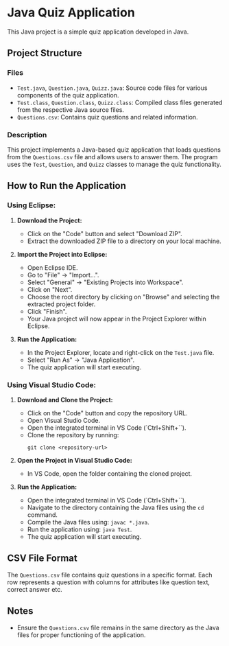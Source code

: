 # Java Quiz Application

This Java project is a simple quiz application developed in Java.

## Project Structure

### Files
- `Test.java`, `Question.java`, `Quizz.java`: Source code files for various components of the quiz application.
- `Test.class`, `Question.class`, `Quizz.class`: Compiled class files generated from the respective Java source files.
- `Questions.csv`: Contains quiz questions and related information.

### Description

This project implements a Java-based quiz application that loads questions from the `Questions.csv` file and allows users to answer them. The program uses the `Test`, `Question`, and `Quizz` classes to manage the quiz functionality.

## How to Run the Application

### Using Eclipse:

1. **Download the Project:**
   - Click on the "Code" button and select "Download ZIP".
   - Extract the downloaded ZIP file to a directory on your local machine.

2. **Import the Project into Eclipse:**
   - Open Eclipse IDE.
   - Go to "File" -> "Import...".
   - Select "General" -> "Existing Projects into Workspace".
   - Click on "Next".
   - Choose the root directory by clicking on "Browse" and selecting the extracted project folder.
   - Click "Finish".
   - Your Java project will now appear in the Project Explorer within Eclipse.

3. **Run the Application:**
   - In the Project Explorer, locate and right-click on the `Test.java` file.
   - Select "Run As" -> "Java Application".
   - The quiz application will start executing.

### Using Visual Studio Code:

1. **Download and Clone the Project:**
   - Click on the "Code" button and copy the repository URL.
   - Open Visual Studio Code.
   - Open the integrated terminal in VS Code (`Ctrl+Shift+``).
   - Clone the repository by running:
     ```
     git clone <repository-url>
     ```

2. **Open the Project in Visual Studio Code:**
   - In VS Code, open the folder containing the cloned project.

3. **Run the Application:**
   - Open the integrated terminal in VS Code (`Ctrl+Shift+``).
   - Navigate to the directory containing the Java files using the `cd` command.
   - Compile the Java files using: `javac *.java`.
   - Run the application using: `java Test`.
   - The quiz application will start executing.

## CSV File Format

The `Questions.csv` file contains quiz questions in a specific format. Each row represents a question with columns for attributes like question text, correct answer etc.


## Notes
- Ensure the `Questions.csv` file remains in the same directory as the Java files for proper functioning of the application.
